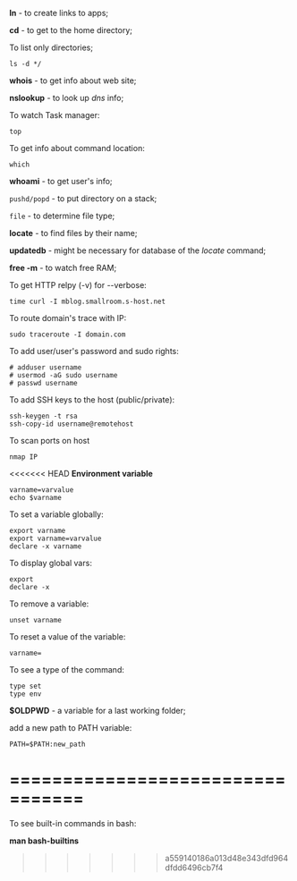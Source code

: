 **ln** - to create links to apps;

**cd** - to get to the home directory;


To list only directories;
```
ls -d */
```

**whois** - to get info about web site;

**nslookup** - to look up *dns* info;

To watch Task manager:
```
top
```

To get info about command location:
```
which
```

**whoami** - to get user's info;

`pushd/popd` - to put directory on a stack;

`file` - to determine file type;

**locate** - to find files by their name;

**updatedb** - might be necessary for database of the *locate* command;

**free -m** - to watch free RAM;

To get HTTP relpy (-v) for --verbose:
```
time curl -I mblog.smallroom.s-host.net
```

To route domain's trace with IP:
```
sudo traceroute -I domain.com
```

To add user/user's password and sudo rights:
```
# adduser username
# usermod -aG sudo username
# passwd username
```
To add SSH keys to the host (public/private):
```
ssh-keygen -t rsa
ssh-copy-id username@remotehost
```

To scan ports on host
```
nmap IP
```
<<<<<<< HEAD
**Environment variable**
```
varname=varvalue
echo $varname
```
To set a variable globally:
```
export varname
export varname=varvalue
declare -x varname
```
To display global vars:
```
export
declare -x
```
To remove a variable:
```
unset varname
```
To reset a value of the variable:
```
varname=
```
To see a type of the command:
```
type set
type env
```
**$OLDPWD** - a variable for a last working folder;

add a new path to PATH variable:
```
PATH=$PATH:new_path
```
=================================
=======
To see built-in commands in bash:

**man bash-builtins**
>>>>>>> a559140186a013d48e343dfd964dfdd6496cb7f4
